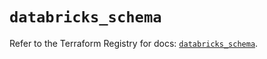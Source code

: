 # `databricks_schema`

Refer to the Terraform Registry for docs: [`databricks_schema`](https://registry.terraform.io/providers/databricks/databricks/1.52.0/docs/resources/schema).
